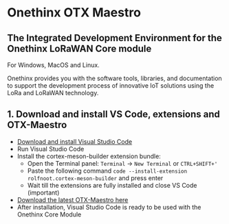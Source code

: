 # Onethinx OTX Maestro
## The Integrated Development Environment for the Onethinx LoRaWAN Core module

For Windows, MacOS and Linux.

Onethinx provides you with the software tools, libraries, and documentation to support the development process of innovative IoT solutions using the LoRa and LoRaWAN technology.

## 1. Download and install VS Code, extensions and OTX-Maestro
  - [Download and install Visual Studio Code](https://code.visualstudio.com/download)
  - Run Visual Studio Code
  - Install the cortex-meson-builder extension bundle:
    - Open the Terminal panel: `Terminal` -> `New Terminal` or `CTRL+SHIFT+'`
    - Paste the following command `code --install-extension rolfnoot.cortex-meson-builder` and press enter
    - Wait till the extensions are fully installed and close VS Code (important)
  - [Download the latest OTX-Maestro here](https://github.com/onethinx/OTX-Maestro-Windows/releases)
  - After installation, Visual Studio Code is ready to be used with the Onethinx Core Module

